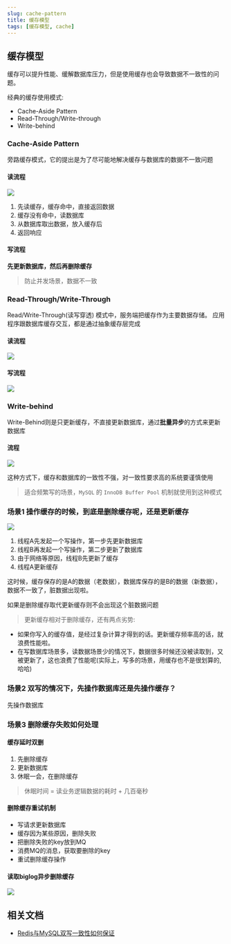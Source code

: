 ```yaml
---
slug: cache-pattern
title: 缓存模型
tags: [缓存模型, cache]
---
```


## 缓存模型

缓存可以提升性能、缓解数据库压力，但是使用缓存也会导致数据不一致性的问题。

经典的缓存使用模式: 

* Cache-Aside Pattern
* Read-Through/Write-through
* Write-behind

### Cache-Aside Pattern

旁路缓存模式，它的提出是为了尽可能地解决缓存与数据库的数据不一致问题

#### 读流程
![](../docs/resources/cache/b93293bab20f7503950b730594703a53.jpg)

1. 先读缓存，缓存命中，直接返回数据
2. 缓存没有命中，读数据库
3. 从数据库取出数据，放入缓存后
4. 返回响应

#### 写流程

**先更新数据库，然后再删除缓存**

> 防止并发场景，数据不一致

### Read-Through/Write-Through

Read/Write-Through(读写穿透) 模式中，服务端把缓存作为主要数据存储。
应用程序跟数据库缓存交互，都是通过抽象缓存层完成

#### 读流程

![](../docs/resources/cache/7b8ca8721e5f7da70376875f14e96cfb.jpg)

#### 写流程

![](../docs/resources/cache/504b11c77f6a8609f09f23fac659c4da.jpg)


### Write-behind

Write-Behind则是只更新缓存，不直接更新数据库，通过**批量异步**的方式来更新数据库

#### 流程

![](../docs/resources/cache/fb33e93d464712d06b8b7c1b5b771ba8.jpg)

这种方式下，缓存和数据库的一致性不强，对一致性要求高的系统要谨慎使用

> 适合频繁写的场景，`MySQL` 的 `InnoDB Buffer Pool` 机制就使用到这种模式

### 场景1 操作缓存的时候，到底是删除缓存呢，还是更新缓存

![](../docs/resources/cache/69fe5712c096ade14e2e3b9b1270fcf2.jpg)

1. 线程A先发起一个写操作，第一步先更新数据库
2. 线程B再发起一个写操作，第二步更新了数据库
3. 由于网络等原因，线程B先更新了缓存
4. 线程A更新缓存

这时候，缓存保存的是A的数据（老数据），数据库保存的是B的数据（新数据），数据不一致了，脏数据出现啦。

如果是删除缓存取代更新缓存则不会出现这个脏数据问题

> 更新缓存相对于删除缓存，还有两点劣势:
* 如果你写入的缓存值，是经过复杂计算才得到的话。更新缓存频率高的话，就浪费性能啦。
* 在写数据库场景多，读数据场景少的情况下，数据很多时候还没被读取到，又被更新了，这也浪费了性能呢(实际上，写多的场景，用缓存也不是很划算的,哈哈)

### 场景2 双写的情况下，先操作数据库还是先操作缓存？

先操作数据库


### 场景3 删除缓存失败如何处理

#### 缓存延时双删
1. 先删除缓存
2. 更新数据库
3. 休眠一会，在删除缓存

> 休眠时间 = 读业务逻辑数据的耗时 + 几百毫秒

#### 删除缓存重试机制

+ 写请求更新数据库
+ 缓存因为某些原因，删除失败
+ 把删除失败的key放到MQ
+ 消费MQ的消息，获取要删除的key
+ 重试删除缓存操作

#### 读取biglog异步删除缓存

![](../docs/resources/cache/9fe12b61c540cd6435a45d1603e5f727.jpg)

## 相关文档

* [Redis与MySQL双写一致性如何保证](https://mp.weixin.qq.com/s/ZTCbrR65Xyr23xAp36_wcw)